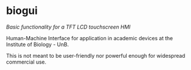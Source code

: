 # biogui
_Basic functionality for a TFT LCD touchscreen HMI_

Human-Machine Interface for application in academic devices at the Institute of Biology - UnB.

This is not meant to be user-friendly nor powerful enough for widespread commercial use.